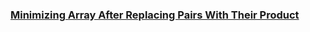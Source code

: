 ### [Minimizing Array After Replacing Pairs With Their Product](https://leetcode.com/problems/minimizing-array-after-replacing-pairs-with-their-product)

